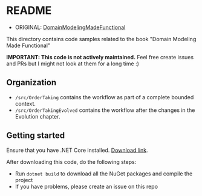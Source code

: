 # README

- ORIGINAL: [DomainModelingMadeFunctional](https://github.com/swlaschin/DomainModelingMadeFunctional)

This directory contains code samples related to the book "Domain Modeling Made Functional"

**IMPORTANT: This code is not actively maintained.** Feel free create issues and PRs but I might not look at them for a long time :)

## Organization

* `/src/OrderTaking` contains the workflow as part of a complete bounded context.
* `/src/OrderTakingEvolved` contains the workflow after the changes in the Evolution chapter.

## Getting started

Ensure that you have .NET Core installed. [Download link](https://dotnet.microsoft.com/download).

After downloading this code, do the following steps:

* Run `dotnet build` to download all the NuGet packages and compile the project
* If you have problems, please create an issue on this repo


